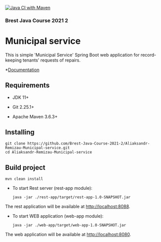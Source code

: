[![Java CI with Maven](https://github.com/Brest-Java-Course-2021-2/Aliaksandr-Remizau-Municipal-service/actions/workflows/maven.yml/badge.svg)](https://github.com/Brest-Java-Course-2021-2/Aliaksandr-Remizau-Municipal-service/actions/workflows/maven.yml)
### Brest Java Course 2021 2

# Municipal service

This is simple 'Municipal Service' Spring Boot web application for record-keeping tenants' requests of repairs.

*[Documentation](documentation/MunicipalService-specification(ENG).md)
## Requirements

* JDK 11+

* Git 2.25.1+

* Apache Maven 3.6.3+

## Installing

    git clone https://github.com/Brest-Java-Course-2021-2/Aliaksandr-Remizau-Municipal-service.git
    cd Aliaksandr-Remizau-Municipal-service


## Build project

    mvn clean install

* To start Rest server (rest-app module):

      java -jar ./rest-app/target/rest-app-1.0-SNAPSHOT.jar

The rest application will be available at [http://localhost:8088](http://localhost:8088).


* To start WEB application (web-app module):

      java -jar ./web-app/target/web-app-1.0-SNAPSHOT.jar

The web application will be available at [http://localhost:8080](http://localhost:8080).
